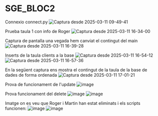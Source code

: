 # SGE_BLOC2
Connexio connect.py
![Captura desde 2025-03-11 09-49-41](https://github.com/user-attachments/assets/6a59068f-05d6-41a7-ac2a-f76f29b932e3)

Prueba taula 1 con info de Roger
![Captura desde 2025-03-11 16-34-00](https://github.com/user-attachments/assets/175fcffb-9975-4162-ada2-54b0f2c491cd)

Captura de pantalla una vegada hem canviat el contingut del main
![Captura desde 2025-03-11 16-39-28](https://github.com/user-attachments/assets/98d37c50-bcfe-4554-84e5-3ebc3402b741)

Inserts de la taula clients a la base
![Captura desde 2025-03-11 16-54-12](https://github.com/user-attachments/assets/1cdce293-ecac-4bb1-91ed-67a587792432)
![Captura desde 2025-03-11 16-57-36](https://github.com/user-attachments/assets/e05dcec5-d2e7-4eb7-946b-8c33c6d5af05)

En la següent captura ens mostra el contingut de la taula de la base de dades de forma ordenada
![Captura desde 2025-03-11 17-01-21](https://github.com/user-attachments/assets/166eb624-8a44-4815-94a3-0f14fcc2c761)

Prova de funcionament de l'update
![image](https://github.com/user-attachments/assets/9fad9792-38e0-448e-b762-3259168c46eb)

Prova funcionament del delete 
![image](https://github.com/user-attachments/assets/dc85b2f4-16c4-44a0-a2d1-2493d02a53c6)
![image](https://github.com/user-attachments/assets/3d93b508-15cf-4879-8fbe-56e0c16fce15)

Imatge on es veu que Roger i Martin han estat eliminats i els scripts funcionen:
![image](https://github.com/user-attachments/assets/a3222656-1e18-49f7-a40c-4aef7bd73bd3)
![image](https://github.com/user-attachments/assets/13f59fe9-0db7-47b9-bc79-56538864d593)



